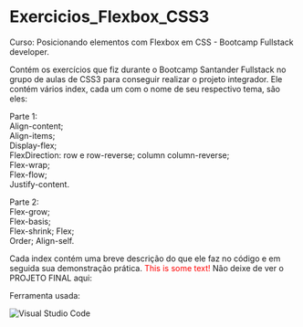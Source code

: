 # Exercicios_Flexbox_CSS3
Curso: Posicionando elementos com Flexbox em CSS - Bootcamp Fullstack developer.

Contém os exercícios que fiz durante o Bootcamp Santander Fullstack no grupo de aulas de CSS3 para conseguir realizar o projeto integrador.
Ele contém vários index, cada um com o nome de seu respectivo tema, são eles:

Parte 1:                                                                                                                                                               
Align-content;                                                                                                                                                       
Align-items;                                                                                                                                                           
Display-flex;                                                                                                                                                           
FlexDirection: row e row-reverse; column column-reverse;                                                                                                               
Flex-wrap;                                                                                                                                                             
Flex-flow;                                                                                                                                                             
Justify-content.                                                                                                                                                        

Parte 2:                                                                                                                                                               
Flex-grow;                                                                                                                                                           
Flex-basis;                                                                                                                                                           
Flex-shrink;                                                                                                                                                            Flex;                                                                                                                                                                  
Order;
Align-self.                                                                                                                                                            

Cada index contém uma breve descrição do que ele faz no código e em seguida sua demonstração prática.
<font color="red">This is some text!</font>
Não deixe de ver o PROJETO FINAL aqui:

Ferramenta usada:

![Visual Studio Code](https://img.shields.io/badge/-Visual%20Studio%20Code-0D1117?style=for-the-badge&logo=visual-studio-code&logoColor=007ACC&labelColor=0D1117)&nbsp;

